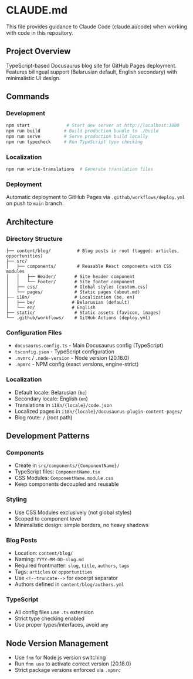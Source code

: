 # CLAUDE.md

This file provides guidance to Claude Code (claude.ai/code) when working with code in this repository.

## Project Overview

TypeScript-based Docusaurus blog site for GitHub Pages deployment. Features bilingual support (Belarusian default, English secondary) with minimalistic UI design.

## Commands

### Development
```bash
npm start              # Start dev server at http://localhost:3000
npm run build         # Build production bundle to ./build
npm run serve         # Serve production build locally
npm run typecheck     # Run TypeScript type checking
```

### Localization
```bash
npm run write-translations  # Generate translation files
```

### Deployment
Automatic deployment to GitHub Pages via `.github/workflows/deploy.yml` on push to `main` branch.

## Architecture

### Directory Structure
```
├── content/blog/          # Blog posts in root (tagged: articles, opportunities)
├── src/
│   ├── components/        # Reusable React components with CSS modules
│   │   ├── Header/       # Site header component
│   │   └── Footer/       # Site footer component
│   ├── css/              # Global styles (custom.css)
│   └── pages/            # Static pages (about.md)
├── i18n/                 # Localization (be, en)
│   ├── be/              # Belarusian (default)
│   └── en/              # English
├── static/               # Static assets (favicon, images)
└── .github/workflows/    # GitHub Actions (deploy.yml)
```

### Configuration Files
- `docusaurus.config.ts` - Main Docusaurus config (TypeScript)
- `tsconfig.json` - TypeScript configuration
- `.nvmrc` / `.node-version` - Node version (20.18.0)
- `.npmrc` - NPM config (exact versions, engine-strict)

### Localization
- Default locale: Belarusian (`be`)
- Secondary locale: English (`en`)
- Translations in `i18n/{locale}/code.json`
- Localized pages in `i18n/{locale}/docusaurus-plugin-content-pages/`
- Blog route: `/` (root path)

## Development Patterns

### Components
- Create in `src/components/{ComponentName}/`
- TypeScript files: `ComponentName.tsx`
- CSS Modules: `ComponentName.module.css`
- Keep components decoupled and reusable

### Styling
- Use CSS Modules exclusively (not global styles)
- Scoped to component level
- Minimalistic design: simple borders, no heavy shadows

### Blog Posts
- Location: `content/blog/`
- Naming: `YYYY-MM-DD-slug.md`
- Required frontmatter: `slug`, `title`, `authors`, `tags`
- Tags: `articles` or `opportunities`
- Use `<!--truncate-->` for excerpt separator
- Authors defined in `content/blog/authors.yml`

### TypeScript
- All config files use `.ts` extension
- Strict type checking enabled
- Use proper types/interfaces, avoid `any`

## Node Version Management
- Use `fnm` for Node.js version switching
- Run `fnm use` to activate correct version (20.18.0)
- Strict package versions enforced via `.npmrc`
